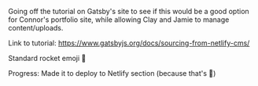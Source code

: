 Going off the tutorial on Gatsby's site to see if this would be a good option for Connor's portfolio site, while allowing Clay and Jamie to manage content/uploads. 

Link to tutorial: https://www.gatsbyjs.org/docs/sourcing-from-netlify-cms/ 

Standard rocket emoji 🚀

Progress: Made it to deploy to Netlify section (because that's 🍰)